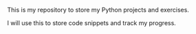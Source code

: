 This is my repository to store my Python projects and exercises.

I will use this to store code snippets and track my progress.